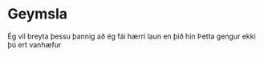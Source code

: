 # Geymsla
Ég vil breyta þessu þannig að ég fái hærri laun en þið hin
Þetta gengur ekki þú ert vanhæfur
